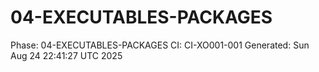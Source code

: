 # 04-EXECUTABLES-PACKAGES
Phase: 04-EXECUTABLES-PACKAGES
CI: CI-XO001-001
Generated: Sun Aug 24 22:41:27 UTC 2025
